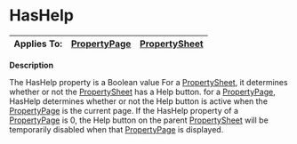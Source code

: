 




<h1 class="heading"><span class="name">HasHelp</span></h1>

| Applies To: | [PropertyPage](../a-z/propertypage.md) | [PropertySheet](../a-z/propertysheet.md) |
| --- | --- | ---  |


**Description**


The HasHelp property is a Boolean value   For a [PropertySheet](../a-z/propertysheet.md), it determines whether or not the [PropertySheet](../a-z/propertysheet.md) has a Help button. for a [PropertyPage](../a-z/propertypage.md), HasHelp determines whether or not the Help button is active when the [PropertyPage](../a-z/propertypage.md) is the current page. If the HasHelp property of a [PropertyPage](../a-z/propertypage.md) is 0, the Help button on the parent [PropertySheet](../a-z/propertysheet.md) will be temporarily disabled when that [PropertyPage](../a-z/propertypage.md) is displayed.



